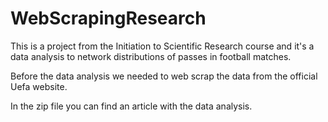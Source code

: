 # WebScrapingResearch

This is a project from the Initiation to Scientific Research course and it's a data analysis to network distributions of passes in football matches.

Before the data analysis we needed to web scrap the data from the official Uefa website.

In the zip file you can find an article with the data analysis.
